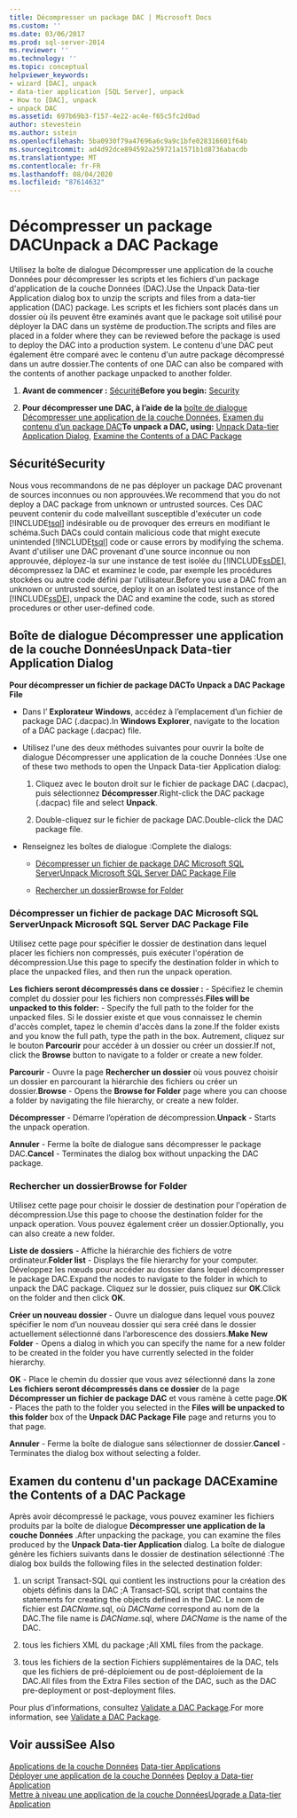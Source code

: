 ```yaml
---
title: Décompresser un package DAC | Microsoft Docs
ms.custom: ''
ms.date: 03/06/2017
ms.prod: sql-server-2014
ms.reviewer: ''
ms.technology: ''
ms.topic: conceptual
helpviewer_keywords:
- wizard [DAC], unpack
- data-tier application [SQL Server], unpack
- How to [DAC], unpack
- unpack DAC
ms.assetid: 697b69b3-f157-4e22-ac4e-f65c5fc2d0ad
author: stevestein
ms.author: sstein
ms.openlocfilehash: 5ba0930f79a47696a6c9a9c1bfe028316601f64b
ms.sourcegitcommit: ad4d92dce894592a259721a1571b1d8736abacdb
ms.translationtype: MT
ms.contentlocale: fr-FR
ms.lasthandoff: 08/04/2020
ms.locfileid: "87614632"
---
```

# <a name="unpack-a-dac-package"></a><span data-ttu-id="8fcf7-102">Décompresser un package DAC</span><span class="sxs-lookup"><span data-stu-id="8fcf7-102">Unpack a DAC Package</span></span>
  <span data-ttu-id="8fcf7-103">Utilisez la boîte de dialogue Décompresser une application de la couche Données pour décompresser les scripts et les fichiers d'un package d'application de la couche Données (DAC).</span><span class="sxs-lookup"><span data-stu-id="8fcf7-103">Use the Unpack Data-tier Application dialog box to unzip the scripts and files from a data-tier application (DAC) package.</span></span> <span data-ttu-id="8fcf7-104">Les scripts et les fichiers sont placés dans un dossier où ils peuvent être examinés avant que le package soit utilisé pour déployer la DAC dans un système de production.</span><span class="sxs-lookup"><span data-stu-id="8fcf7-104">The scripts and files are placed in a folder where they can be reviewed before the package is used to deploy the DAC into a production system.</span></span> <span data-ttu-id="8fcf7-105">Le contenu d'une DAC peut également être comparé avec le contenu d'un autre package décompressé dans un autre dossier.</span><span class="sxs-lookup"><span data-stu-id="8fcf7-105">The contents of one DAC can also be compared with the contents of another package unpacked to another folder.</span></span>  
  
1.  <span data-ttu-id="8fcf7-106">**Avant de commencer :**  [Sécurité](#Security)</span><span class="sxs-lookup"><span data-stu-id="8fcf7-106">**Before you begin:**  [Security](#Security)</span></span>  
  
2.  <span data-ttu-id="8fcf7-107">**Pour décompresser une DAC, à l’aide de la**  [boîte de dialogue Décompresser une application de la couche Données](#UnpackDACDial), [Examen du contenu d’un package DAC](#ExamDACPack)</span><span class="sxs-lookup"><span data-stu-id="8fcf7-107">**To unpack a DAC, using:**  [Unpack Data-tier Application Dialog](#UnpackDACDial), [Examine the Contents of a DAC Package](#ExamDACPack)</span></span>  
  
##  <a name="security"></a><a name="Security"></a> <span data-ttu-id="8fcf7-108">Sécurité</span><span class="sxs-lookup"><span data-stu-id="8fcf7-108">Security</span></span>  
 <span data-ttu-id="8fcf7-109">Nous vous recommandons de ne pas déployer un package DAC provenant de sources inconnues ou non approuvées.</span><span class="sxs-lookup"><span data-stu-id="8fcf7-109">We recommend that you do not deploy a DAC package from unknown or untrusted sources.</span></span> <span data-ttu-id="8fcf7-110">Ces DAC peuvent contenir du code malveillant susceptible d'exécuter un code [!INCLUDE[tsql](../../includes/tsql-md.md)] indésirable ou de provoquer des erreurs en modifiant le schéma.</span><span class="sxs-lookup"><span data-stu-id="8fcf7-110">Such DACs could contain malicious code that might execute unintended [!INCLUDE[tsql](../../includes/tsql-md.md)] code or cause errors by modifying the schema.</span></span> <span data-ttu-id="8fcf7-111">Avant d'utiliser une DAC provenant d'une source inconnue ou non approuvée, déployez-la sur une instance de test isolée du [!INCLUDE[ssDE](../../includes/ssde-md.md)], décompressez la DAC et examinez le code, par exemple les procédures stockées ou autre code défini par l'utilisateur.</span><span class="sxs-lookup"><span data-stu-id="8fcf7-111">Before you use a DAC from an unknown or untrusted source, deploy it on an isolated test instance of the [!INCLUDE[ssDE](../../includes/ssde-md.md)], unpack the DAC and examine the code, such as stored procedures or other user-defined code.</span></span>  
  
##  <a name="unpack-data-tier-application-dialog"></a><a name="UnpackDACDial"></a> <span data-ttu-id="8fcf7-112">Boîte de dialogue Décompresser une application de la couche Données</span><span class="sxs-lookup"><span data-stu-id="8fcf7-112">Unpack Data-tier Application Dialog</span></span>  
 <span data-ttu-id="8fcf7-113">**Pour décompresser un fichier de package DAC**</span><span class="sxs-lookup"><span data-stu-id="8fcf7-113">**To Unpack a DAC Package File**</span></span>  
  
-   <span data-ttu-id="8fcf7-114">Dans l’ **Explorateur Windows**, accédez à l’emplacement d’un fichier de package DAC (.dacpac).</span><span class="sxs-lookup"><span data-stu-id="8fcf7-114">In **Windows Explorer**, navigate to the location of a DAC package (.dacpac) file.</span></span>  
  
-   <span data-ttu-id="8fcf7-115">Utilisez l'une des deux méthodes suivantes pour ouvrir la boîte de dialogue Décompresser une application de la couche Données :</span><span class="sxs-lookup"><span data-stu-id="8fcf7-115">Use one of these two methods to open the Unpack Data-tier Application dialog:</span></span>  
  
    1.  <span data-ttu-id="8fcf7-116">Cliquez avec le bouton droit sur le fichier de package DAC (.dacpac), puis sélectionnez **Décompresser**.</span><span class="sxs-lookup"><span data-stu-id="8fcf7-116">Right-click the DAC package (.dacpac) file and select **Unpack**.</span></span>  
  
    2.  <span data-ttu-id="8fcf7-117">Double-cliquez sur le fichier de package DAC.</span><span class="sxs-lookup"><span data-stu-id="8fcf7-117">Double-click the DAC package file.</span></span>  
  
-   <span data-ttu-id="8fcf7-118">Renseignez les boîtes de dialogue :</span><span class="sxs-lookup"><span data-stu-id="8fcf7-118">Complete the dialogs:</span></span>  
  
    -   [<span data-ttu-id="8fcf7-119">Décompresser un fichier de package DAC Microsoft SQL Server</span><span class="sxs-lookup"><span data-stu-id="8fcf7-119">Unpack Microsoft SQL Server DAC Package File</span></span>](#Unpack)  
  
    -   [<span data-ttu-id="8fcf7-120">Rechercher un dossier</span><span class="sxs-lookup"><span data-stu-id="8fcf7-120">Browse for Folder</span></span>](#Browse)  
  
###  <a name="unpack-microsoft-sql-server-dac-package-file"></a><a name="Unpack"></a> <span data-ttu-id="8fcf7-121">Décompresser un fichier de package DAC Microsoft SQL Server</span><span class="sxs-lookup"><span data-stu-id="8fcf7-121">Unpack Microsoft SQL Server DAC Package File</span></span>  
 <span data-ttu-id="8fcf7-122">Utilisez cette page pour spécifier le dossier de destination dans lequel placer les fichiers non compressés, puis exécuter l'opération de décompression.</span><span class="sxs-lookup"><span data-stu-id="8fcf7-122">Use this page to specify the destination folder in which to place the unpacked files, and then run the unpack operation.</span></span>  
  
 <span data-ttu-id="8fcf7-123">**Les fichiers seront décompressés dans ce dossier :** - Spécifiez le chemin complet du dossier pour les fichiers non compressés.</span><span class="sxs-lookup"><span data-stu-id="8fcf7-123">**Files will be unpacked to this folder:** - Specify the full path to the folder for the unpacked files.</span></span> <span data-ttu-id="8fcf7-124">Si le dossier existe et que vous connaissez le chemin d'accès complet, tapez le chemin d'accès dans la zone.</span><span class="sxs-lookup"><span data-stu-id="8fcf7-124">If the folder exists and you know the full path, type the path in the box.</span></span> <span data-ttu-id="8fcf7-125">Autrement, cliquez sur le bouton **Parcourir** pour accéder à un dossier ou créer un dossier.</span><span class="sxs-lookup"><span data-stu-id="8fcf7-125">If not, click the **Browse** button to navigate to a folder or create a new folder.</span></span>  
  
 <span data-ttu-id="8fcf7-126">**Parcourir** - Ouvre la page **Rechercher un dossier** où vous pouvez choisir un dossier en parcourant la hiérarchie des fichiers ou créer un dossier.</span><span class="sxs-lookup"><span data-stu-id="8fcf7-126">**Browse** - Opens the **Browse for Folder** page where you can choose a folder by navigating the file hierarchy, or create a new folder.</span></span>  
  
 <span data-ttu-id="8fcf7-127">**Décompresser** - Démarre l’opération de décompression.</span><span class="sxs-lookup"><span data-stu-id="8fcf7-127">**Unpack** - Starts the unpack operation.</span></span>  
  
 <span data-ttu-id="8fcf7-128">**Annuler** - Ferme la boîte de dialogue sans décompresser le package DAC.</span><span class="sxs-lookup"><span data-stu-id="8fcf7-128">**Cancel** - Terminates the dialog box without unpacking the DAC package.</span></span>  
  
###  <a name="browse-for-folder"></a><a name="Browse"></a> <span data-ttu-id="8fcf7-129">Rechercher un dossier</span><span class="sxs-lookup"><span data-stu-id="8fcf7-129">Browse for Folder</span></span>  
 <span data-ttu-id="8fcf7-130">Utilisez cette page pour choisir le dossier de destination pour l'opération de décompression.</span><span class="sxs-lookup"><span data-stu-id="8fcf7-130">Use this page to choose the destination folder for the unpack operation.</span></span> <span data-ttu-id="8fcf7-131">Vous pouvez également créer un dossier.</span><span class="sxs-lookup"><span data-stu-id="8fcf7-131">Optionally, you can also create a new folder.</span></span>  
  
 <span data-ttu-id="8fcf7-132">**Liste de dossiers** - Affiche la hiérarchie des fichiers de votre ordinateur.</span><span class="sxs-lookup"><span data-stu-id="8fcf7-132">**Folder list** - Displays the file hierarchy for your computer.</span></span> <span data-ttu-id="8fcf7-133">Développez les nœuds pour accéder au dossier dans lequel décompresser le package DAC.</span><span class="sxs-lookup"><span data-stu-id="8fcf7-133">Expand the nodes to navigate to the folder in which to unpack the DAC package.</span></span> <span data-ttu-id="8fcf7-134">Cliquez sur le dossier, puis cliquez sur **OK**.</span><span class="sxs-lookup"><span data-stu-id="8fcf7-134">Click on the folder and then click **OK**.</span></span>  
  
 <span data-ttu-id="8fcf7-135">**Créer un nouveau dossier** - Ouvre un dialogue dans lequel vous pouvez spécifier le nom d’un nouveau dossier qui sera créé dans le dossier actuellement sélectionné dans l’arborescence des dossiers.</span><span class="sxs-lookup"><span data-stu-id="8fcf7-135">**Make New Folder** - Opens a dialog in which you can specify the name for a new folder to be created in the folder you have currently selected in the folder hierarchy.</span></span>  
  
 <span data-ttu-id="8fcf7-136">**OK** - Place le chemin du dossier que vous avez sélectionné dans la zone **Les fichiers seront décompressés dans ce dossier** de la page **Décompresser un fichier de package DAC** et vous ramène à cette page.</span><span class="sxs-lookup"><span data-stu-id="8fcf7-136">**OK** - Places the path to the folder you selected in the **Files will be unpacked to this folder** box of the **Unpack DAC Package File** page and returns you to that page.</span></span>  
  
 <span data-ttu-id="8fcf7-137">**Annuler** - Ferme la boîte de dialogue sans sélectionner de dossier.</span><span class="sxs-lookup"><span data-stu-id="8fcf7-137">**Cancel** - Terminates the dialog box without selecting a folder.</span></span>  
  
##  <a name="examine-the-contents-of-a-dac-package"></a><a name="ExamDACPack"></a> <span data-ttu-id="8fcf7-138">Examen du contenu d'un package DAC</span><span class="sxs-lookup"><span data-stu-id="8fcf7-138">Examine the Contents of a DAC Package</span></span>  
 <span data-ttu-id="8fcf7-139">Après avoir décompressé le package, vous pouvez examiner les fichiers produits par la boîte de dialogue **Décompresser une application de la couche Données** .</span><span class="sxs-lookup"><span data-stu-id="8fcf7-139">After unpacking the package, you can examine the files produced by the **Unpack Data-tier Application** dialog.</span></span> <span data-ttu-id="8fcf7-140">La boîte de dialogue génère les fichiers suivants dans le dossier de destination sélectionné :</span><span class="sxs-lookup"><span data-stu-id="8fcf7-140">The dialog box builds the following files in the selected destination folder:</span></span>  
  
1.  <span data-ttu-id="8fcf7-141">un script Transact-SQL qui contient les instructions pour la création des objets définis dans la DAC ;</span><span class="sxs-lookup"><span data-stu-id="8fcf7-141">A Transact-SQL script that contains the statements for creating the objects defined in the DAC.</span></span> <span data-ttu-id="8fcf7-142">Le nom de fichier est *DACName*.sql, où *DACName* correspond au nom de la DAC.</span><span class="sxs-lookup"><span data-stu-id="8fcf7-142">The file name is *DACName*.sql, where *DACName* is the name of the DAC.</span></span>  
  
2.  <span data-ttu-id="8fcf7-143">tous les fichiers XML du package ;</span><span class="sxs-lookup"><span data-stu-id="8fcf7-143">All XML files from the package.</span></span>  
  
3.  <span data-ttu-id="8fcf7-144">tous les fichiers de la section Fichiers supplémentaires de la DAC, tels que les fichiers de pré-déploiement ou de post-déploiement de la DAC.</span><span class="sxs-lookup"><span data-stu-id="8fcf7-144">All files from the Extra Files section of the DAC, such as the DAC pre-deployment or post-deployment files.</span></span>  
  
 <span data-ttu-id="8fcf7-145">Pour plus d’informations, consultez [Validate a DAC Package](validate-a-dac-package.md).</span><span class="sxs-lookup"><span data-stu-id="8fcf7-145">For more information, see [Validate a DAC Package](validate-a-dac-package.md).</span></span>  
  
## <a name="see-also"></a><span data-ttu-id="8fcf7-146">Voir aussi</span><span class="sxs-lookup"><span data-stu-id="8fcf7-146">See Also</span></span>  
 <span data-ttu-id="8fcf7-147">[Applications de la couche Données](data-tier-applications.md) </span><span class="sxs-lookup"><span data-stu-id="8fcf7-147">[Data-tier Applications](data-tier-applications.md) </span></span>  
 <span data-ttu-id="8fcf7-148">[Déployer une application de la couche Données](deploy-a-data-tier-application.md) </span><span class="sxs-lookup"><span data-stu-id="8fcf7-148">[Deploy a Data-tier Application](deploy-a-data-tier-application.md) </span></span>  
 [<span data-ttu-id="8fcf7-149">Mettre à niveau une application de la couche Données</span><span class="sxs-lookup"><span data-stu-id="8fcf7-149">Upgrade a Data-tier Application</span></span>](upgrade-a-data-tier-application.md)  
  
  
